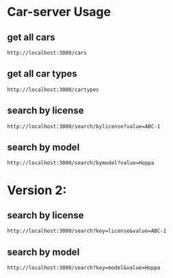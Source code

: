 # Car-server Usage

## get all cars

```
http://localhost:3000/cars
```

## get all car types

```
http://localhost:3000/cartypes
```

## search by license

```
http://localhost:3000/search/bylicense?value=ABC-1
```

## search by model

```
http://localhost:3000/search/bymodel?value=Hoppa
```

# Version 2:

## search by license

```
http://localhost:3000/search?key=license&value=ABC-1
```

## search by model

```
http://localhost:3000/search?key=model&value=Hoppa
```
